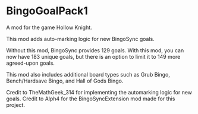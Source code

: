 # BingoGoalPack1

A mod for the game Hollow Knight.

This mod adds auto-marking logic for new BingoSync goals.

Without this mod, BingoSync provides 129 goals. With this mod, you can now have 183 unique goals, but there is an option to limit it to 149 more agreed-upon goals.

This mod also includes additional board types such as Grub Bingo, Bench/Hardsave Bingo, and Hall of Gods Bingo.

Credit to TheMathGeek_314 for implementing the automarking logic for new goals.
Credit to Alph4 for the BingoSyncExtension mod made for this project.